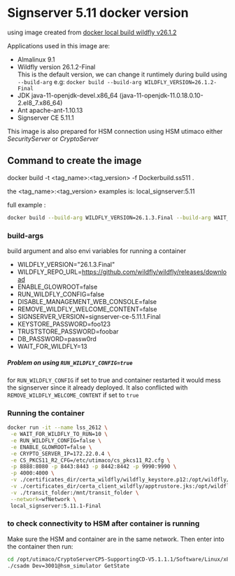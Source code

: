# Signserver 5.11 docker version

using image created from [docker local build wildfly v26.1.2](https://github.com/suryogumilar/wildfly_docker/tree/wildfly_26_1_2) 

Applications used in this image are:
 - Almalinux 9.1
 - Wildfly version 26.1.2-Final   
   This is the default version, we can change it runtimely during build using 
   `--build-arg` e.g: `docker build --build-arg WILDFLY_VERSION=26.1.2-Final`
 - JDK java-11-openjdk-devel.x86_64 (java-11-openjdk-11.0.18.0.10-2.el8_7.x86_64)
 - Ant apache-ant-1.10.13
 - Signserver CE 5.11.1

This image is also prepared for HSM connection using HSM utimaco either *SecurityServer* or *CryptoServer*

## Command to create the image

docker build -t <tag_name>:<tag_version> -f Dockerbuild.ss511 .

the <tag_name>:<tag_version> examples is: local_signserver:5.11

full example : 

```sh
docker build --build-arg WILDFLY_VERSION=26.1.3.Final --build-arg WAIT_FOR_WILDFLY=10 --build-arg DISABLE_MANAGEMENT_WEB_CONSOLE=true --build-arg REMOVE_WILDFLY_WELCOME_CONTENT=true -t local_signserver:5.11.1-Final -f Dockerbuild.ss511 .

```

### build-args

build argument and also envi variables for running a container

 - WILDFLY_VERSION="26.1.3.Final"
 - WILDFLY_REPO_URL=https://github.com/wildfly/wildfly/releases/download
 - ENABLE_GLOWROOT=false
 - RUN_WILDFLY_CONFIG=false
 - DISABLE_MANAGEMENT_WEB_CONSOLE=false
 - REMOVE_WILDFLY_WELCOME_CONTENT=false
 - SIGNSERVER_VERSION=signserver-ce-5.11.1.Final
 - KEYSTORE_PASSWORD=foo123
 - TRUSTSTORE_PASSWORD=foobar
 - DB_PASSWORD=passw0rd
 - WAIT_FOR_WILDFLY=13

##### Problem on using `RUN_WILDFLY_CONFIG=true`

for `RUN_WILDFLY_CONFIG` if set to true and container restarted it would mess the signserver since it already deployed. It also conflicted with `REMOVE_WILDFLY_WELCOME_CONTENT` if set to `true`

### Running the container


```sh
docker run -it --name lss_2612 \
 -e WAIT_FOR_WILDFLY_TO_RUN=10 \
 -e RUN_WILDFLY_CONFIG=false \
 -e ENABLE_GLOWROOT=false \
 -e CRYPTO_SERVER_IP=172.22.0.4 \
 -e CS_PKCS11_R2_CFG=/etc/utimaco/cs_pkcs11_R2.cfg \
 -p 8888:8080 -p 8443:8443 -p 8442:8442 -p 9990:9990 \
 -p 4000:4000 \
 -v ./certificates_dir/certa_wildfly/wildfly_keystore.p12:/opt/wildfly/standalone/configuration/keystore/wildfly_keystore.p12:ro \
 -v ./certificates_dir/certa_client_wildfly/apptrustore.jks:/opt/wildfly/standalone/configuration/keystore/truststore.jks \
 -v ./transit_folder:/mnt/transit_folder \
 --network=wfNetwork \
 local_signserver:5.11.1-Final
```

### to check connectivity to HSM after container is running

Make sure the HSM and container are in the same network.
Then enter into the container then run:

```sh
cd /opt/utimaco/CryptoServerCP5-SupportingCD-V5.1.1.1/Software/Linux/x86-64/Administration/
./csadm Dev=3001@hsm_simulator GetState
```